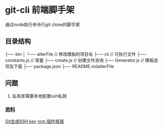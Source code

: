 # git-cli 前端脚手架
通过node执行命令行git clone的脚手架

## 目录结构
├── bin
│   └── alterFile             // 修改模板的项目名
    ├── cli                   // 可执行文件
    ├── constants.js          // 常量
    ├── create.js             // 创建文件咨询
    ├── Generator.js          // 模板选项及下载
├── package.json
├── README.mdalterFile

## 问题
1. 私有库需要本地配置ssh私钥

### [资料](https://juejin.cn/post/6966119324478079007#heading-40)
[Git生成SSH key](https://www.jianshu.com/p/0f26664e9f6a)
[nrm 插件报错](https://blog.csdn.net/mynewdays/article/details/113928432)
